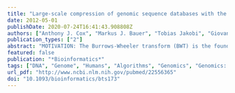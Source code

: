 ```yaml
---
title: "Large-scale compression of genomic sequence databases with the Burrows-Wheeler transform"
date: 2012-05-01
publishDate: 2020-07-24T16:41:43.908808Z
authors: ["Anthony J. Cox", "Markus J. Bauer", "Tobias Jakobi", "Giovanna Rosone"]
publication_types: ["2"]
abstract: "MOTIVATION: The Burrows-Wheeler transform (BWT) is the foundation of many algorithms for compression and indexing of text data, but the cost of computing the BWT of very large string collections has prevented these techniques from being widely applied to the large sets of sequences often encountered as the outcome of DNA sequencing experiments. In previous work, we presented a novel algorithm that allows the BWT of human genome scale data to be computed on very moderate hardware, thus enabling us to investigate the BWT as a tool for the compression of such datasets.  RESULTS: We first used simulated reads to explore the relationship between the level of compression and the error rate, the length of the reads and the level of sampling of the underlying genome and compare choices of second-stage compression algorithm. We demonstrate that compression may be greatly improved by a particular reordering of the sequences in the collection and give a novel 'implicit sorting' strategy that enables these benefits to be realized without the overhead of sorting the reads. With these techniques, a 45× coverage of real human genome sequence data compresses losslessly to under 0.5 bits per base, allowing the 135.3 Gb of sequence to fit into only 8.2 GB of space (trimming a small proportion of low-quality bases from the reads improves the compression still further). This is textgreater4 times smaller than the size achieved by a standard BWT-based compressor (bzip2) on the untrimmed reads, but an important further advantage of our approach is that it facilitates the building of compressed full text indexes such as the FM-index on large-scale DNA sequence collections.  AVAILABILITY: Code to construct the BWT and SAP-array on large genomic datasets is part of the BEETL library, available as a github repository at https://github.com/BEETL/BEETL."
featured: false
publication: "*Bioinformatics*"
tags: ["DNA", "Genome", "Humans", "Algorithms", "Genomics", "Genomics: methods", "Computer Simulation", "Sequence Analysis", "Nucleic Acid", "Databases", "Human", "Data Compression", "Data Compression: methods", "Escherichia coli", "Escherichia coli: genetics"]
url_pdf: "http://www.ncbi.nlm.nih.gov/pubmed/22556365"
doi: "10.1093/bioinformatics/bts173"
---
```


